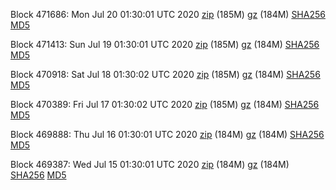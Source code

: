 Block 471686: Mon Jul 20 01:30:01 UTC 2020 [zip](https://files.01coin.io/mainnet/2020-07-20/bootstrap.dat.zip) (185M) [gz](https://files.01coin.io/mainnet/2020-07-20/bootstrap.dat.tar.gz) (184M) [SHA256](https://files.01coin.io/mainnet/2020-07-20/sha256.txt) [MD5](https://files.01coin.io/mainnet/2020-07-20/md5.txt)

Block 471413: Sun Jul 19 01:30:01 UTC 2020 [zip](https://files.01coin.io/mainnet/2020-07-19/bootstrap.dat.zip) (185M) [gz](https://files.01coin.io/mainnet/2020-07-19/bootstrap.dat.tar.gz) (184M) [SHA256](https://files.01coin.io/mainnet/2020-07-19/sha256.txt) [MD5](https://files.01coin.io/mainnet/2020-07-19/md5.txt)

Block 470918: Sat Jul 18 01:30:02 UTC 2020 [zip](https://files.01coin.io/mainnet/2020-07-18/bootstrap.dat.zip) (185M) [gz](https://files.01coin.io/mainnet/2020-07-18/bootstrap.dat.tar.gz) (184M) [SHA256](https://files.01coin.io/mainnet/2020-07-18/sha256.txt) [MD5](https://files.01coin.io/mainnet/2020-07-18/md5.txt)

Block 470389: Fri Jul 17 01:30:02 UTC 2020 [zip](https://files.01coin.io/mainnet/2020-07-17/bootstrap.dat.zip) (185M) [gz](https://files.01coin.io/mainnet/2020-07-17/bootstrap.dat.tar.gz) (184M) [SHA256](https://files.01coin.io/mainnet/2020-07-17/sha256.txt) [MD5](https://files.01coin.io/mainnet/2020-07-17/md5.txt)

Block 469888: Thu Jul 16 01:30:01 UTC 2020 [zip](https://files.01coin.io/mainnet/2020-07-16/bootstrap.dat.zip) (184M) [gz](https://files.01coin.io/mainnet/2020-07-16/bootstrap.dat.tar.gz) (184M) [SHA256](https://files.01coin.io/mainnet/2020-07-16/sha256.txt) [MD5](https://files.01coin.io/mainnet/2020-07-16/md5.txt)

Block 469387: Wed Jul 15 01:30:01 UTC 2020 [zip](https://files.01coin.io/mainnet/2020-07-15/bootstrap.dat.zip) (184M) [gz](https://files.01coin.io/mainnet/2020-07-15/bootstrap.dat.tar.gz) (184M) [SHA256](https://files.01coin.io/mainnet/2020-07-15/sha256.txt) [MD5](https://files.01coin.io/mainnet/2020-07-15/md5.txt)
